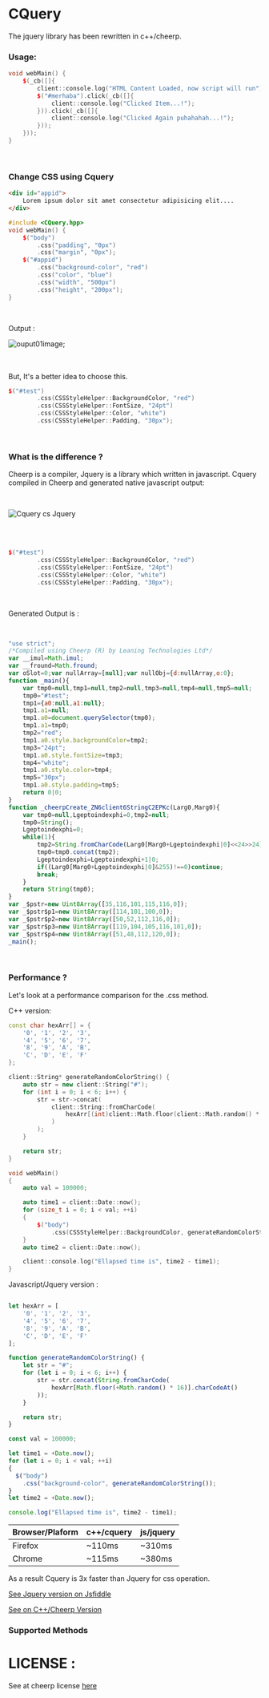 # CQuery
The jquery library has been rewritten in c++/cheerp.

### Usage:

```cpp
void webMain() {
    $(_cb([]{
        client::console.log("HTML Content Loaded, now script will run");
        $("#merhaba").click(_cb([]{
            client::console.log("Clicked Item...!");
        })).click(_cb([]{
            client::console.log("Clicked Again puhahahah...!");
        }));
    }));
}
```

<br>

### Change CSS using Cquery
```html
<div id="appid">
    Lorem ipsum dolor sit amet consectetur adipisicing elit....
</div>
```

```cpp
#include <CQuery.hpp>
void webMain() {
    $("body")
        .css("padding", "0px")
        .css("margin", "0px");
    $("#appid")
        .css("background-color", "red")
        .css("color", "blue")
        .css("width", "500px")
        .css("height", "200px");
}
```

<br>

Output : 

![ouput01image](docs/img_resources/out01.png);

<br>

<br>
But, It's a better idea to choose this.
<br>

```cpp
$("#test")
        .css(CSSStyleHelper::BackgroundColor, "red")
        .css(CSSStyleHelper::FontSize, "24pt")
        .css(CSSStyleHelper::Color, "white")
        .css(CSSStyleHelper::Padding, "30px");
```
<br>

### What is the difference ?
Cheerp is a compiler, Jquery is a library which written in javascript. 
Cquery compiled in Cheerp and generated native javascript output:

<br>

![Cquery cs Jquery](docs/img_resources/cquery_vs_jquery.jpg)

<br>
<br>

```cpp
$("#test")
        .css(CSSStyleHelper::BackgroundColor, "red")
        .css(CSSStyleHelper::FontSize, "24pt")
        .css(CSSStyleHelper::Color, "white")
        .css(CSSStyleHelper::Padding, "30px");
```

<br>

Generated Output is :

<br>

```js
"use strict";
/*Compiled using Cheerp (R) by Leaning Technologies Ltd*/
var __imul=Math.imul;
var __fround=Math.fround;
var oSlot=0;var nullArray=[null];var nullObj={d:nullArray,o:0};
function _main(){
	var tmp0=null,tmp1=null,tmp2=null,tmp3=null,tmp4=null,tmp5=null;
	tmp0="#test";
	tmp1={a0:null,a1:null};
	tmp1.a1=null;
	tmp1.a0=document.querySelector(tmp0);
	tmp1.a1=tmp0;
	tmp2="red";
	tmp1.a0.style.backgroundColor=tmp2;
	tmp3="24pt";
	tmp1.a0.style.fontSize=tmp3;
	tmp4="white";
	tmp1.a0.style.color=tmp4;
	tmp5="30px";
	tmp1.a0.style.padding=tmp5;
	return 0|0;
}
function _cheerpCreate_ZN6client6StringC2EPKc(Larg0,Marg0){
	var tmp0=null,Lgeptoindexphi=0,tmp2=null;
	tmp0=String();
	Lgeptoindexphi=0;
	while(1){
		tmp2=String.fromCharCode(Larg0[Marg0+Lgeptoindexphi|0]<<24>>24);
		tmp0=tmp0.concat(tmp2);
		Lgeptoindexphi=Lgeptoindexphi+1|0;
		if((Larg0[Marg0+Lgeptoindexphi|0]&255)!==0)continue;
		break;
	}
	return String(tmp0);
}
var _$pstr=new Uint8Array([35,116,101,115,116,0]);
var _$pstr$p1=new Uint8Array([114,101,100,0]);
var _$pstr$p2=new Uint8Array([50,52,112,116,0]);
var _$pstr$p3=new Uint8Array([119,104,105,116,101,0]);
var _$pstr$p4=new Uint8Array([51,48,112,120,0]);
_main();

```

<br>

### Performance ?
Let's look at a performance comparison for the .css method.

C++ version:
```cpp
const char hexArr[] = {
    '0', '1', '2', '3',
    '4', '5', '6', '7',
    '8', '9', 'A', 'B',
    'C', 'D', 'E', 'F'
};

client::String* generateRandomColorString() {
    auto str = new client::String("#");
    for (int i = 0; i < 6; i++) {
        str = str->concat(
            client::String::fromCharCode(
                hexArr[(int)client::Math.floor(client::Math.random() * 16)]
            )
        );
    }

    return str;
}

void webMain()
{
    auto val = 100000;

    auto time1 = client::Date::now();
    for (size_t i = 0; i < val; ++i)
    {
        $("body")
            .css(CSSStyleHelper::BackgroundColor, generateRandomColorString());
    }
    auto time2 = client::Date::now();

    client::console.log("Ellapsed time is", time2 - time1);
}
```

Javascript/Jquery version :
```js

let hexArr = [
    '0', '1', '2', '3',
    '4', '5', '6', '7',
    '8', '9', 'A', 'B',
    'C', 'D', 'E', 'F'
];

function generateRandomColorString() {
    let str = "#";
    for (let i = 0; i < 6; i++) {
        str = str.concat(String.fromCharCode(
        	hexArr[Math.floor(+Math.random() * 16)].charCodeAt()
        ));
    }

    return str;
}

const val = 100000;

let time1 = +Date.now();
for (let i = 0; i < val; ++i)
{
  $("body")
    .css("background-color", generateRandomColorString());
}
let time2 = +Date.now();

console.log("Ellapsed time is", time2 - time1);

```

| Browser/Plaform | c++/cquery | js/jquery |
| --------------- | ---------- | --------- |
| Firefox         | ~110ms     | ~310ms    |
| Chrome          | ~115ms     | ~380ms    |

As a result Cquery is 3x faster than Jquery for css operation.

[See Jquery version on Jsfiddle](https://jsfiddle.net/hun756/3f8mevLd/)

[See on C++/Cheerp Version](https://github.com/hun756/CQuery/blob/main/output/browser_generic_js/cq11_css_perform.js)


### Supported Methods

# LICENSE :
See at cheerp license [here](https://github.com/leaningtech/cheerp-utils/blob/master/COPYING)